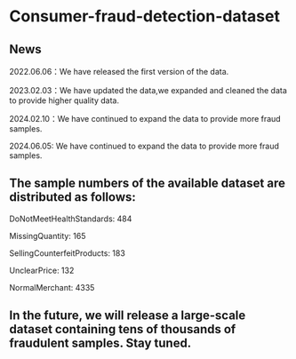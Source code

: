 # Consumer-fraud-detection-dataset

## News
2022.06.06：We have released the first version of the data.

2023.02.03：We have updated the data,we expanded and cleaned the data to provide higher quality data.

2024.02.10：We have continued to expand the data to provide more fraud samples.

2024.06.05: We have continued to expand the data to provide more fraud samples.


## The sample numbers of the available dataset are distributed as follows:

DoNotMeetHealthStandards: 484

MissingQuantity: 165

SellingCounterfeitProducts: 183

UnclearPrice: 132

NormalMerchant: 4335

## In the future, we will release a large-scale dataset containing tens of thousands of fraudulent samples. Stay tuned.
